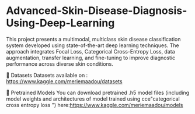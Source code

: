 # Advanced-Skin-Disease-Diagnosis-Using-Deep-Learning

This project presents a multimodal, multiclass skin disease classification system developed using state-of-the-art deep learning techniques. The approach integrates Focal Loss, Categorical Cross-Entropy Loss, data augmentation, transfer learning, and fine-tuning to improve diagnostic performance across diverse skin conditions.

📁 Datasets
Datasets available on : https://www.kaggle.com/meriemaadou/datasets

🤖 Pretrained Models
You can download pretrained .h5  model files (including model weights and architectures of model trained using cce"categorical cross entropy loss ") here:https://www.kaggle.com/meriemaadou/models
